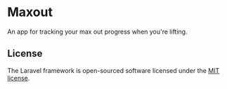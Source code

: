 # Maxout

An app for tracking your max out progress when you're lifting.


## License

The Laravel framework is open-sourced software licensed under the [MIT license](http://opensource.org/licenses/MIT).
